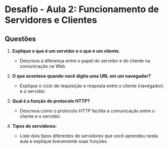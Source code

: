 # Desafio - Aula 2: Funcionamento de Servidores e Clientes

## Questões

1. **Explique o que é um servidor e o que é um cliente.**  
   - Descreva a diferença entre o papel do servidor e do cliente na comunicação na Web.

2. **O que acontece quando você digita uma URL em um navegador?**  
   - Explique o ciclo de requisição e resposta entre o cliente (navegador) e o servidor.

3. **Qual é a função do protocolo HTTP?**  
   - Descreva como o protocolo HTTP facilita a comunicação entre o cliente e o servidor.

4. **Tipos de servidores:**  
   - Liste dois tipos diferentes de servidores que você aprendeu nesta aula e explique brevemente suas funções.
